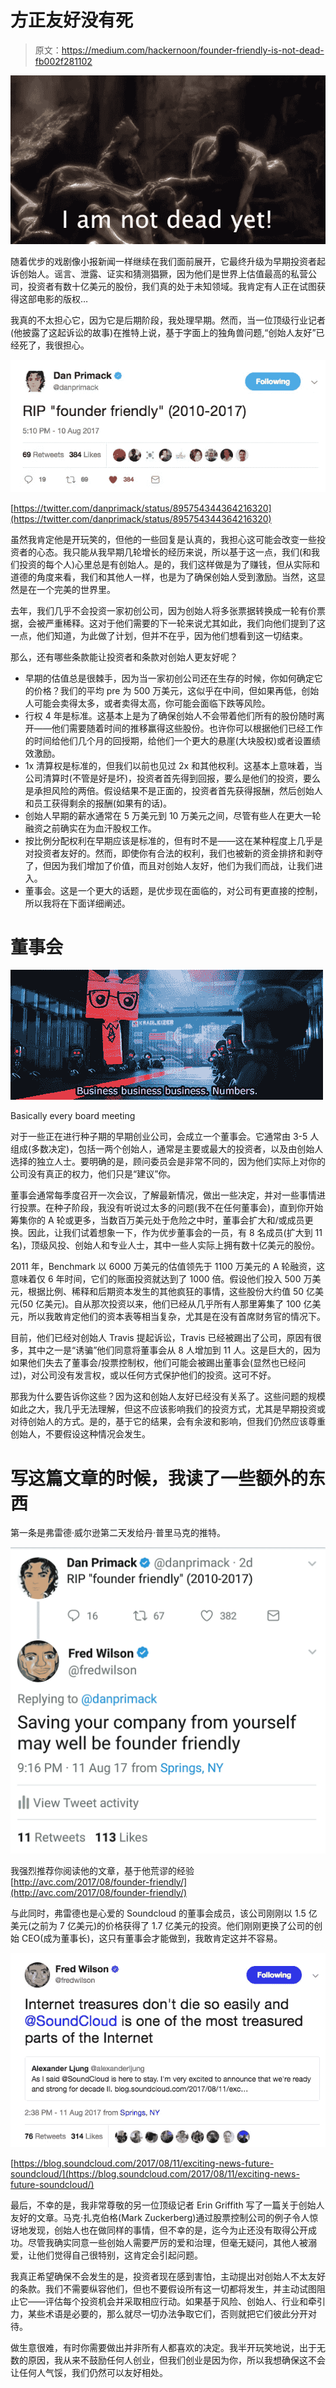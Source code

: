 # 方正友好没有死

> 原文：<https://medium.com/hackernoon/founder-friendly-is-not-dead-fb002f281102>

![](img/0b54a84121326f1a434c20d7185002e0.png)

随着优步的戏剧像小报新闻一样继续在我们面前展开，它最终升级为早期投资者起诉创始人。谣言、泄露、证实和猜测猖獗，因为他们是世界上估值最高的私营公司，投资者有数十亿美元的股份，我们真的处于未知领域。我肯定有人正在试图获得这部电影的版权…

我真的不太担心它，因为它是后期阶段，我处理早期。然而，当一位顶级行业记者(他披露了这起诉讼的故事)在推特上说，基于字面上的独角兽问题,“创始人友好”已经死了，我很担心。

![](img/0ffec1f855bf360faf0339bd2b1df919.png)

[https://twitter.com/danprimack/status/895754344364216320](https://twitter.com/danprimack/status/895754344364216320)

虽然我肯定他是开玩笑的，但他的一些回复是认真的，我担心这可能会改变一些投资者的心态。我只能从我早期几轮增长的经历来说，所以基于这一点，我们(和我们投资的每个人)心里总是有创始人。是的，我们这样做是为了赚钱，但从实际和道德的角度来看，我们和其他人一样，也是为了确保创始人受到激励。当然，这显然是在一个完美的世界里。

去年，我们几乎不会投资一家初创公司，因为创始人将多张票据转换成一轮有价票据，会被严重稀释。这对于他们需要的下一轮来说尤其如此，我们向他们提到了这一点，他们知道，为此做了计划，但并不在乎，因为他们想看到这一切结束。

那么，还有哪些条款能让投资者和条款对创始人更友好呢？

*   早期的估值总是很棘手，因为当一家初创公司还在生存的时候，你如何确定它的价格？我们的平均 pre 为 500 万美元，这似乎在中间，但如果再低，创始人可能会卖得太多，或者卖得太高，你可能会面临下跌等风险。
*   行权 4 年是标准。这基本上是为了确保创始人不会带着他们所有的股份随时离开——他们需要随着时间的推移赢得这些股份。也许你可以根据他们已经工作的时间给他们几个月的回授期，给他们一个更大的悬崖(大块股权)或者设置绩效激励。
*   1x 清算权是标准的，但我们以前也见过 2x 和其他权利。这基本上意味着，当公司清算时(不管是好是坏)，投资者首先得到回报，要么是他们的投资，要么是承担风险的两倍。假设结果不是正面的，投资者首先获得报酬，然后创始人和员工获得剩余的报酬(如果有的话)。
*   创始人早期的薪水通常在 5 万美元到 10 万美元之间，尽管有些人在更大一轮融资之前确实在为血汗股权工作。
*   按比例分配权利在早期应该是标准的，但有时不是——这在某种程度上几乎是对投资者友好的。然而，即使你有合法的权利，我们也被新的资金排挤和剥夺了，但因为我们增加了价值，而且对创始人友好，他们为我们而战，让我们进入。
*   董事会。这是一个更大的话题，是优步现在面临的，对公司有更直接的控制，所以我将在下面详细阐述。

# 董事会

![](img/87256d13304b55530ee8a7015f2fd83d.png)

Basically every board meeting

对于一些正在进行种子期的早期创业公司，会成立一个董事会。它通常由 3-5 人组成(多数决定)，包括一两个创始人，通常是主要或最大的投资者，以及由创始人选择的独立人士。要明确的是，顾问委员会是非常不同的，因为他们实际上对你的公司没有真正的权力，他们只是“建议”你。

董事会通常每季度召开一次会议，了解最新情况，做出一些决定，并对一些事情进行投票。在种子阶段，我没有听说过太多的问题(我不在任何董事会)，直到你开始筹集你的 A 轮或更多，当数百万美元处于危险之中时，董事会扩大和/或成员更换。因此，让我们试着想象一下，作为优步董事会的一员，有 8 名成员(扩大到 11 名)，顶级风投、创始人和专业人士，其中一些人实际上拥有数十亿美元的股份。

2011 年，Benchmark 以 6000 万美元的估值领先于 1100 万美元的 A 轮融资，这意味着仅 6 年时间，它们的账面投资就达到了 1000 倍。假设他们投入 500 万美元，根据比例、稀释和后期资本发生的其他疯狂的事情，这些股份大约值 50 亿美元(50 亿美元)。自从那次投资以来，他们已经从几乎所有人那里筹集了 100 亿美元，所以我敢肯定他们的资本表等相当复杂，尤其是在没有首席财务官的情况下。

目前，他们已经对创始人 Travis 提起诉讼，Travis 已经被踢出了公司，原因有很多，其中之一是“诱骗”他们同意将董事会从 8 人增加到 11 人。这是巨大的，因为如果他们失去了董事会/投票控制权，他们可能会被踢出董事会(显然也已经问过)，对公司没有发言权，或以任何方式保护他们的投资。这可不好。

那我为什么要告诉你这些？因为这和创始人友好已经没有关系了。这些问题的规模如此之大，我几乎无法理解，但这不应该影响我们的投资方式，尤其是早期投资或对待创始人的方式。是的，基于它的结果，会有余波和影响，但我们仍然应该尊重创始人，不要假设这种情况会发生。

# 写这篇文章的时候，我读了一些额外的东西

第一条是弗雷德·威尔逊第二天发给丹·普里马克的推特。

![](img/cf2eb3509ffb62cfe860da76d1c6c0e1.png)

我强烈推荐你阅读他的文章，基于他荒谬的经验[http://avc.com/2017/08/founder-friendly/](http://avc.com/2017/08/founder-friendly/)

与此同时，弗雷德也是心爱的 Soundcloud 的董事会成员，该公司刚刚以 1.5 亿美元(之前为 7 亿美元)的价格获得了 1.7 亿美元的投资。他们刚刚更换了公司的创始 CEO(成为董事长)，这只有董事会才能做到，我敢肯定这并不容易。

![](img/10a38412ef871fffacb32597d047d028.png)

[https://blog.soundcloud.com/2017/08/11/exciting-news-future-soundcloud/](https://blog.soundcloud.com/2017/08/11/exciting-news-future-soundcloud/)

最后，不幸的是，我非常尊敬的另一位顶级记者 Erin Griffith 写了一篇关于创始人友好的文章。马克·扎克伯格(Mark Zuckerberg)通过股票控制公司的例子令人惊讶地发现，创始人也在做同样的事情，但不幸的是，迄今为止还没有取得公开成功。尽管我确实同意一些创始人需要严厉的爱和治理，但毫无疑问，其他人被溺爱，让他们觉得自己很特别，这肯定会引起问题。

我真正希望确保不会发生的是，投资者现在感到害怕，主动提出对创始人不太友好的条款。我们不需要纵容他们，但也不要假设所有这一切都将发生，并主动试图阻止它——评估每个投资机会并采取相应行动。如果基于风险、创始人、行业和牵引力，某些术语是必要的，那么就尽一切办法争取它们，否则就把它们彼此分开对待。

做生意很难，有时你需要做出并非所有人都喜欢的决定。我半开玩笑地说，出于无数的原因，我从来不鼓励任何人创业，但我们创业是因为你，所以我想确保这不会让任何人气馁，我们仍然可以友好相处。